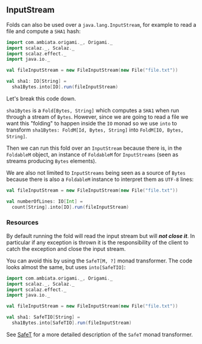 ## InputStream

Folds can also be used over a `java.lang.InputStream`, for example to read a file and compute a `SHA1` hash:
```scala
import com.ambiata.origami._, Origami._
import scalaz._, Scalaz._
import scalaz.effect._
import java.io._

val fileInputStream = new FileInputStream(new File("file.txt"))

val sha1: IO[String] =
  sha1Bytes.into[IO].run(fileInputStream)
```

Let's break this code down.

`sha1Bytes` is a `Fold[Bytes, String]` which computes a `SHA1` when run through a stream of `Bytes`. However, since we are going to read a file we want this "folding" to happen inside the `IO` monad so we use `into` to transform `sha1Bytes: FoldM[Id, Bytes, String]` into `FoldM[IO, Bytes, String]`.

Then we can run this fold over an `InputStream` because there is, in the `FoldableM` object, an instance of `FoldableM` for `InputStreams` (seen as streams producing `Bytes` elements).

We are also not limited to `InputStreams` being seen as a source of `Bytes` because there is also a `FoldableM` instance to interpret them as `UTF-8` lines:
```scala
val fileInputStream = new FileInputStream(new File("file.txt"))

val numberOfLines: IO[Int] =
  count[String].into[IO].run(fileInputStream)
```

### Resources

By default running the fold will read the input stream but will ***not close it***. In particular if any exception is thrown it is the responsibility of the client to catch the exception and close the input stream.

You can avoid this by using the `SafeT[M, ?]` monad transformer. The code looks almost the same, but uses `into[SafeTIO]`:

```scala
import com.ambiata.origami._, Origami._
import scalaz._, Scalaz._
import scalaz.effect._
import java.io._

val fileInputStream = new FileInputStream(new File("file.txt"))

val sha1: SafeTIO[String] =
  sha1Bytes.into[SafeTIO].run(fileInputStream)
```

See [SafeT](safet.md) for a more detailed description of the `SafeT` monad transformer.
